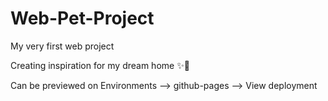 # Web-Pet-Project
My very first web project

Creating inspiration for my dream home ✨🏡

Can be previewed on Environments --> github-pages --> View deployment
